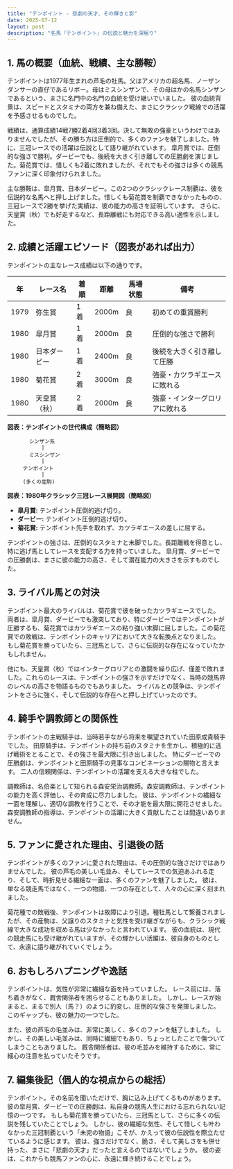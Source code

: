 ```yaml
---
title: "テンポイント - 悲劇の天才、その輝きと影"
date: 2025-07-12
layout: post
description: "名馬『テンポイント』の伝説と魅力を深堀り"
---
```


## 1. 馬の概要（血統、戦績、主な勝鞍）

テンポイントは1977年生まれの芦毛の牡馬。父はアメリカの超名馬、ノーザンダンサーの直仔であるリボー。母はミスシンザンで、その母はかの名馬シンザンであるという、まさに名門中の名門の血統を受け継いでいました。  彼の血統背景は、スピードとスタミナの両方を兼ね備えた、まさにクラシック戦線での活躍を予感させるものでした。

戦績は、通算成績14戦7勝2着4回3着3回。決して無敗の強豪というわけではありませんでしたが、その勝ち方は圧倒的で、多くのファンを魅了しました。特に、三冠レースでの活躍は伝説として語り継がれています。  皐月賞では、圧倒的な強さで勝利。ダービーでも、後続を大きく引き離しての圧勝劇を演じました。菊花賞では、惜しくも2着に敗れましたが、それでもその強さは多くの競馬ファンに深く印象付けられました。

主な勝鞍は、皐月賞、日本ダービー。この2つのクラシックレース制覇は、彼を伝説的な名馬へと押し上げました。惜しくも菊花賞を制覇できなかったものの、三冠レースで2勝を挙げた実績は、彼の能力の高さを証明しています。  さらに、天皇賞（秋）でも好走するなど、長距離戦にも対応できる高い適性を示しました。


## 2. 成績と活躍エピソード（図表があれば出力）

テンポイントの主なレース成績は以下の通りです。

| 年 | レース名         | 着順 | 距離 | 馬場状態 | 備考                               |
|---|-----------------|-----|-----|--------|------------------------------------|
| 1979 | 弥生賞           | 1着 | 2000m | 良      | 初めての重賞勝利                    |
| 1980 | 皐月賞           | 1着 | 2000m | 良      | 圧倒的な強さで勝利                    |
| 1980 | 日本ダービー       | 1着 | 2400m | 良      | 後続を大きく引き離して圧勝           |
| 1980 | 菊花賞           | 2着 | 3000m | 良      | 強豪・カツラギエースに敗れる          |
| 1980 | 天皇賞（秋）     | 2着 | 2000m | 良      | 強豪・インターグロリアに敗れる       |


**図表：テンポイントの世代構成（簡略図）**

```
       シンザン系
           |
       ミスシンザン
           |
     テンポイント
           |
     (多くの産駒)
```

**図表：1980年クラシック三冠レース展開図（簡略図）**

* **皐月賞:**  テンポイント圧倒的逃げ切り。
* **ダービー:** テンポイント圧倒的逃げ切り。
* **菊花賞:**  テンポイント先手を取れず、カツラギエースの差しに屈する。


テンポイントの強さは、圧倒的なスタミナと末脚でした。長距離戦を得意とし、特に逃げ馬としてレースを支配する力を持っていました。  皐月賞、ダービーでの圧勝劇は、まさに彼の能力の高さ、そして潜在能力の大きさを示すものでした。


## 3. ライバル馬との対決

テンポイント最大のライバルは、菊花賞で彼を破ったカツラギエースでした。  両者は、皐月賞、ダービーでも激突しており、特にダービーではテンポイントが圧勝するも、菊花賞ではカツラギエースの粘り強い末脚に屈しました。この菊花賞での敗戦は、テンポイントのキャリアにおいて大きな転換点となりました。  もし菊花賞を勝っていたら、三冠馬として、さらに伝説的な存在になっていたかもしれません。 

他にも、天皇賞（秋）ではインターグロリアとの激闘を繰り広げ、僅差で敗れました。これらのレースは、テンポイントの強さを示すだけでなく、当時の競馬界のレベルの高さを物語るものでもありました。  ライバルとの競争は、テンポイントをさらに強く、そして伝説的な存在へと押し上げていったのです。


## 4. 騎手や調教師との関係性

テンポイントの主戦騎手は、当時若手ながら将来を嘱望されていた田原成貴騎手でした。  田原騎手は、テンポイントの持ち前のスタミナを生かし、積極的に逃げ戦術をとることで、その強さを最大限に引き出しました。  特にダービーでの圧勝劇は、テンポイントと田原騎手の見事なコンビネーションの賜物と言えます。  二人の信頼関係は、テンポイントの活躍を支える大きな柱でした。

調教師は、名伯楽として知られる森安栄治調教師。森安調教師は、テンポイントの能力を高く評価し、その育成に尽力しました。  彼は、テンポイントの繊細な一面を理解し、適切な調教を行うことで、その才能を最大限に開花させました。  森安調教師の指導は、テンポイントの活躍に大きく貢献したことは間違いありません。


## 5. ファンに愛された理由、引退後の話

テンポイントが多くのファンに愛された理由は、その圧倒的な強さだけではありませんでした。  彼の芦毛の美しい毛並み、そしてレースでの気迫あふれる走り、そして、時折見せる繊細な一面は、多くのファンを魅了しました。  彼は、単なる競走馬ではなく、一つの物語、一つの存在として、人々の心に深く刻まれました。

菊花種での敗戦後、テンポイントは故障により引退。種牡馬として繋養されましたが、その産駒は、父譲りのスタミナと気性を受け継ぎながらも、クラシック戦線で大きな成功を収める馬は少なかったと言われています。  彼の血統は、現代の競走馬にも受け継がれていますが、その輝かしい活躍は、彼自身のものとして、永遠に語り継がれていくでしょう。


## 6. おもしろハプニングや逸話

テンポイントは、気性が非常に繊細な面を持っていました。  レース前には、落ち着きがなく、厩舎関係者を困らせることもありました。  しかし、レースが始まると、まるで別人（馬？）のように豹変し、圧倒的な強さを発揮しました。  このギャップも、彼の魅力の一つでした。

また、彼の芦毛の毛並みは、非常に美しく、多くのファンを魅了しました。  しかし、その美しい毛並みは、同時に繊細でもあり、ちょっとしたことで傷ついてしまうこともありました。  厩舎関係者は、彼の毛並みを維持するために、常に細心の注意を払っていたそうです。


## 7. 編集後記（個人的な視点からの総括）

テンポイント。その名前を聞いただけで、胸に込み上げてくるものがあります。  彼の皐月賞、ダービーでの圧勝劇は、私自身の競馬人生における忘れられない記憶の一つです。  もしも菊花賞を勝っていたら、三冠馬として、さらに多くの伝説を残していたことでしょう。  しかし、彼の繊細な気性、そして惜しくも叶わなかった三冠制覇という「未完の物語」こそが、かえって彼の伝説性を際立たせているように感じます。  彼は、強さだけでなく、脆さ、そして美しさをも併せ持った、まさに「悲劇の天才」だったと言えるのではないでしょうか。  彼の姿は、これからも競馬ファンの心に、永遠に輝き続けることでしょう。
